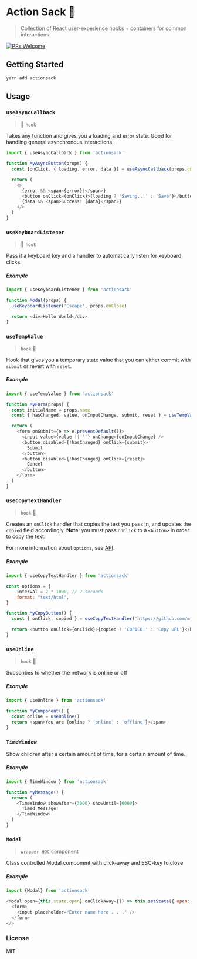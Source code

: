 # Action Sack 🎒

> Collection of React user-experience hooks + containers for common interactions

[![PRs Welcome](https://img.shields.io/badge/PRs-welcome-brightgreen.svg)](http://makeapullrequest.com)

## Getting Started

```bash
yarn add actionsack
```

## Usage

### `useAsyncCallback`

> 🎣 `hook`

Takes any function and gives you a loading and error state. Good for handling
general asynchronous interactions.

```js
import { useAsyncCallback } from 'actionsack'

function MyAsyncButton(props) {
  const [onClick, { loading, error, data }] = useAsyncCallback(props.onClick)

  return (
    <>
      {error && <span>{error}!</span>}
      <button onClick={onClick}>{loading ? 'Saving...' : 'Save'}</button>
      {data && <span>Success! {data}</span>}
    </>
  )
}
```

### `useKeyboardListener`

> 🎣 `hook`

Pass it a keyboard key and a handler to automatically listen for keyboard clicks.

##### Example

```js
import { useKeyboardListener } from 'actionsack'

function Modal(props) {
  useKeyboardListener('Escape', props.onClose)

  return <div>Hello World</div>
}
```

### `useTempValue`

> `hook` 🎣

Hook that gives you a temporary state value that you can either commit with `submit` or revert with `reset`.

##### Example

```javascript
import { useTempValue } from 'actionsack'

function MyForm(props) {
  const initialName = props.name
  const { hasChanged, value, onInputChange, submit, reset } = useTempValue(initialName)

  return (
    <form onSubmit={e => e.preventDefault()}>
      <input value={value || ''} onChange={onInputChange} />
      <button disabled={!hasChanged} onClick={submit}>
        Submit
      </button>
      <button disabled={!hasChanged} onClick={reset}>
        Cancel
      </button>
    </form>
  )
}
```

### `useCopyTextHandler`

> `hook` 🎣

Creates an `onClick` handler that copies the text you pass in, and updates the `copied` field accordingly.
**Note**: you must pass `onClick` to a `<button>` in order to copy the text.

For more information about `options`, see [API](https://github.com/sudodoki/copy-to-clipboard#api).

##### Example

```javascript
import { useCopyTextHandler } from 'actionsack'

const options = {
    interval = 2 * 1000, // 2 seconds
    format: "text/html",
}

function MyCopyButton() {
  const { onClick, copied } = useCopyTextHandler('https://github.com/mfix22/actionsack', options)

  return <button onClick={onClick}>{copied ? 'COPIED!' : 'Copy URL'}</button>
}
```

### `useOnline`

> `hook` 🎣

Subscribes to whether the network is online or off

##### Example

```javascript
import { useOnline } from 'actionsack'

function MyComponent() {
  const online = useOnline()
  return <span>You are {online ? 'online' : 'offline'}</span>
}
```

### `TimeWindow`

Show children after a certain amount of time, for a certain amount of time.

##### Example

```js
import { TimeWindow } from 'actionsack'

function MyMessage() {
  return (
    <TimeWindow showAfter={3000} showUntil={6000}>
      Timed Message!
    </TimeWindow>
  )
}
```

### `Modal`

> `wrapper HOC` component

Class controlled Modal component with click-away and ESC-key to close

##### Example

```javascript
import {Modal} from 'actionsack'

<Modal open={this.state.open} onClickAway={() => this.setState({ open: false})}>
  <form>
    <input placeholder="Enter name here . . ." />
  </form>
</>
```

### License

MIT
